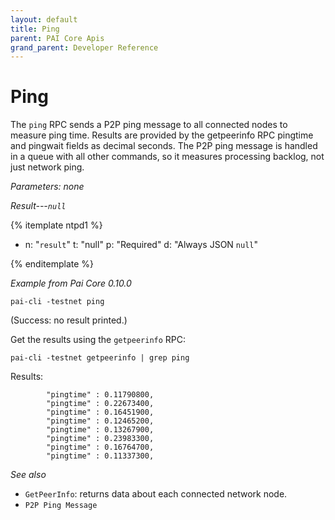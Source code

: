 ```yaml
---
layout: default
title: Ping
parent: PAI Core Apis
grand_parent: Developer Reference
---
```


Ping
========================

The `ping` RPC sends a P2P ping message to all connected nodes to measure ping time. Results are provided by the getpeerinfo RPC pingtime and pingwait fields as decimal seconds. The P2P ping message is handled in a queue with all other commands, so it measures processing backlog, not just network ping.

*Parameters: none*

*Result---`null`*

{% itemplate ntpd1 %}
- n: "`result`"
  t: "null"
  p: "Required"
  d: "Always JSON `null`"

{% enditemplate %}

*Example from Pai Core 0.10.0*

```
pai-cli -testnet ping
```

(Success: no result printed.)

Get the results using the `getpeerinfo` RPC:

```
pai-cli -testnet getpeerinfo | grep ping
```

Results:

```
        "pingtime" : 0.11790800,
        "pingtime" : 0.22673400,
        "pingtime" : 0.16451900,
        "pingtime" : 0.12465200,
        "pingtime" : 0.13267900,
        "pingtime" : 0.23983300,
        "pingtime" : 0.16764700,
        "pingtime" : 0.11337300,
```

*See also*

* `GetPeerInfo`: returns data about each connected network node.
* `P2P Ping Message`
